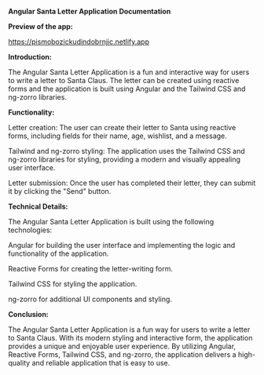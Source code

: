 **Angular Santa Letter Application Documentation**

**Preview of the app:**

https://pismobozickudindobrnjic.netlify.app

**Introduction:**

The Angular Santa Letter Application is a fun and interactive way for users to write a letter to Santa Claus. The letter can be created using reactive forms and the application is built using Angular and the Tailwind CSS and ng-zorro libraries.

**Functionality:**

Letter creation: The user can create their letter to Santa using reactive forms, including fields for their name, age, wishlist, and a message.

Tailwind and ng-zorro styling: The application uses the Tailwind CSS and ng-zorro libraries for styling, providing a modern and visually appealing user interface.

Letter submission: Once the user has completed their letter, they can submit it by clicking the "Send" button.

**Technical Details:**

The Angular Santa Letter Application is built using the following technologies:

Angular for building the user interface and implementing the logic and functionality of the application.

Reactive Forms for creating the letter-writing form.

Tailwind CSS for styling the application.

ng-zorro for additional UI components and styling.

**Conclusion:**

The Angular Santa Letter Application is a fun way for users to write a letter to Santa Claus. With its modern styling and interactive form, the application provides a unique and enjoyable user experience. By utilizing Angular, Reactive Forms, Tailwind CSS, and ng-zorro, the application delivers a high-quality and reliable application that is easy to use.
